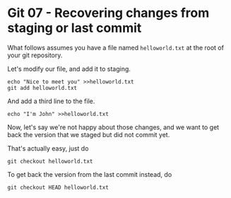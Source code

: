 # Git 07 - Recovering changes from staging or last commit

What follows assumes you have a file named `helloworld.txt` at the root of your git repository.

Let's modify our file, and add it to staging.
```
echo "Nice to meet you" >>helloworld.txt
git add helloworld.txt
```

And add a third line to the file.
```
echo "I'm John" >>helloworld.txt
```

Now, let's say we're not happy about those changes, and we want to get back the version that we staged but did not commit yet.

That's actually easy, just do
```
git checkout helloworld.txt
```

To get back the version from the last commit instead, do
```
git checkout HEAD helloworld.txt
```







